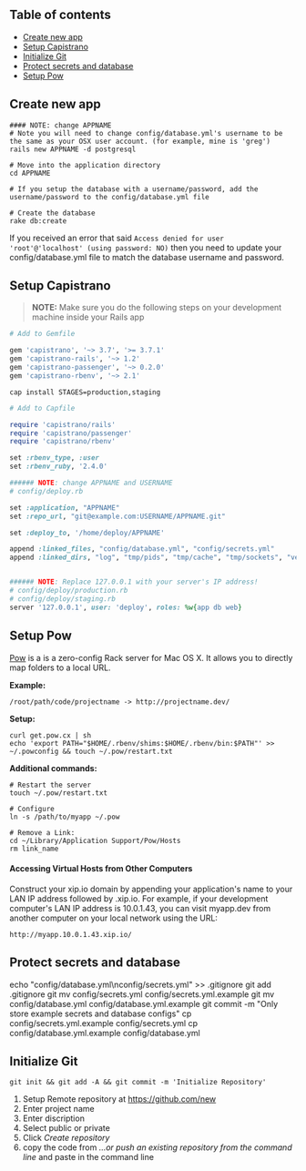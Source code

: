 ## Table of contents

- [Create new app](#create-new-app)
- [Setup Capistrano](#setup-capistrano)
- [Initialize Git](#initialize-git)
- [Protect secrets and database](#protect-secrets-and-database)
- [Setup Pow](#setup-pow)

## Create new app

```shell
#### NOTE: change APPNAME
# Note you will need to change config/database.yml's username to be the same as your OSX user account. (for example, mine is 'greg')
rails new APPNAME -d postgresql

# Move into the application directory
cd APPNAME

# If you setup the database with a username/password, add the username/password to the config/database.yml file

# Create the database
rake db:create
```

If you received an error that said `Access denied for user 'root'@'localhost' (using password: NO)` then you need to update your config/database.yml file to match the database username and password.

## Setup Capistrano

> **NOTE:** Make sure you do the following steps on your development machine inside your Rails app

```ruby
# Add to Gemfile

gem 'capistrano', '~> 3.7', '>= 3.7.1'
gem 'capistrano-rails', '~> 1.2'
gem 'capistrano-passenger', '~> 0.2.0'
gem 'capistrano-rbenv', '~> 2.1'
```

```shell
cap install STAGES=production,staging
```

```ruby
# Add to Capfile

require 'capistrano/rails'
require 'capistrano/passenger'
require 'capistrano/rbenv'

set :rbenv_type, :user
set :rbenv_ruby, '2.4.0'
```

```ruby
###### NOTE: change APPNAME and USERNAME
# config/deploy.rb

set :application, "APPNAME"
set :repo_url, "git@example.com:USERNAME/APPNAME.git"

set :deploy_to, '/home/deploy/APPNAME'

append :linked_files, "config/database.yml", "config/secrets.yml"
append :linked_dirs, "log", "tmp/pids", "tmp/cache", "tmp/sockets", "vendor/bundle", "public/system", "public/uploads"
```

```ruby

###### NOTE: Replace 127.0.0.1 with your server's IP address!
# config/deploy/production.rb
# config/deploy/staging.rb
server '127.0.0.1', user: 'deploy', roles: %w{app db web}
```

## Setup Pow

[Pow](http://pow.cx/) is a is a zero-config Rack server for Mac OS X. It allows you to directly map folders to a local URL. 

**Example:**
```shell
/root/path/code/projectname -> http://projectname.dev/
```

**Setup:**
```shell
curl get.pow.cx | sh
echo 'export PATH="$HOME/.rbenv/shims:$HOME/.rbenv/bin:$PATH"' >> ~/.powconfig && touch ~/.pow/restart.txt
```

**Additional commands:**

```shell
# Restart the server
touch ~/.pow/restart.txt

# Configure
ln -s /path/to/myapp ~/.pow

# Remove a Link:
cd ~/Library/Application Support/Pow/Hosts
rm link_name
```

#### Accessing Virtual Hosts from Other Computers

Construct your xip.io domain by appending your application's name to your LAN IP address followed by .xip.io. For example, if your development computer's LAN IP address is 10.0.1.43, you can visit myapp.dev from another computer on your local network using the URL: 

```
http://myapp.10.0.1.43.xip.io/
```

## Protect secrets and database

echo "config/database.yml\nconfig/secrets.yml" >> .gitignore
git add .gitignore
git mv config/secrets.yml config/secrets.yml.example
git mv config/database.yml config/database.yml.example
git commit -m "Only store example secrets and database configs"
cp config/secrets.yml.example config/secrets.yml
cp config/database.yml.example config/database.yml

## Initialize Git

```shell
git init && git add -A && git commit -m 'Initialize Repository'
```

1. Setup Remote repository at https://github.com/new
1. Enter project name
1. Enter discription
1. Select public or private
1. Click *Create repository*
1. copy the code from *…or push an existing repository from the command line* and paste in the command line
